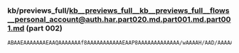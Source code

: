 ### kb/previews_full/kb__previews_full__kb__previews_full__flows__personal_account@auth.har.part020.md.part001.md.part001.md (part 002)

```md
ABAAEAAAAAAAEAAQAAAAAAAf8AAAAAAAAAAAEAAP8AAAAAAAAAAAAA/wAAAAH/AAD/AAAAAf8AAP8AAAAB/wAAAAAAAAAAAAAAAAAAAAAAAAD/AAA
```

```
